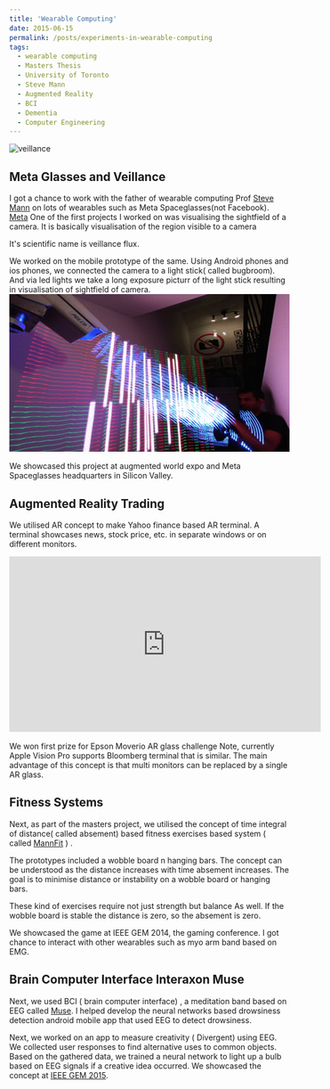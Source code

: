 ```yaml
---
title: 'Wearable Computing'
date: 2015-06-15
permalink: /posts/experiments-in-wearable-computing
tags:
  - wearable computing
  - Masters Thesis
  - University of Toronto
  - Steve Mann
  - Augmented Reality
  - BCI
  - Dementia
  - Computer Engineering
---
```


![veillance](..\images\Surveilluminescent_Lights_in_Motion_handwash_faucets_03.jpg)

## Meta Glasses and Veillance

I got a chance to work with the father of wearable computing Prof <a href="https://en.wikipedia.org/wiki/Steve_Mann_(inventor)" target="_blank">Steve Mann</a>
 on lots of wearables such as Meta Spaceglasses(not Facebook). 
<a href="https://www.youtube.com/watch?v=H9ZOpQzjukY" target="_blank">Meta</a>
One of the first projects I worked on was visualising the sightfield of a camera. It is basically visualisation of the region visible to a camera 

 It's scientific name is veillance flux.

We worked on the mobile prototype of the same. Using Android phones and ios phones, we connected the camera to a light stick( called bugbroom). And via led lights we take a long exposure picturr of the light stick resulting in visualisation of sightfield of camera.
![Mobile Veillance](..\images\surveilluminescence_and_sousveilluminescence.png)


We showcased this project at augmented world expo and Meta Spaceglasses headquarters in Silicon Valley.

## Augmented Reality Trading

We utilised AR concept to make Yahoo finance based AR terminal. A terminal showcases news, stock price, etc. in separate windows or on different monitors.

<iframe width="560" height="315" src="https://www.youtube.com/embed/Fz-0qijMvTY" title="YouTube video player" frameborder="0" allow="accelerometer; autoplay; clipboard-write; encrypted-media; gyroscope; picture-in-picture" allowfullscreen></iframe>


 We won first prize for Epson Moverio AR glass challenge Note, currently Apple Vision Pro supports Bloomberg terminal that is similar.
The main advantage of this concept is that multi monitors can be replaced by a single AR glass.

## Fitness Systems

Next, as part of the masters project, we utilised the concept of time integral of distance( called absement) based fitness exercises based system ( called <a href="https://wearcam.org/mannfit" target="_blank">MannFit</a> ) .

The prototypes included a wobble board n hanging bars. The concept can be understood  as the distance increases with time absement increases. The goal is to minimise distance or instability on a wobble board or hanging bars.

These kind of exercises require not just strength but balance As well. If the wobble board is stable the distance is zero, so the absement is zero.

We  showcased the game at IEEE GEM 2014, the gaming conference.
I got chance to interact with other wearables such as myo arm band based on EMG.

## Brain Computer Interface Interaxon Muse
Next, we used BCI ( brain computer interface) , a meditation band based on EEG called  <a href="https://choosemuse.com/" target="_blank"> Muse</a>. I helped develop the neural networks based drowsiness detection android mobile app that used EEG to detect drowsiness.

Next, we worked on an app to measure creativity ( Divergent) using EEG.  We collected user responses to find alternative uses to common objects. Based on the gathered data, we trained a neural network to light up a bulb based on EEG signals if a creative idea occurred.
We showcased the concept at <a href="https://ieeexplore.ieee.org/abstract/document/7377239" target="_blank">IEEE GEM 2015</a>.
